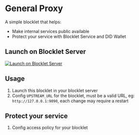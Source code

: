 # General Proxy

A simple blocklet that helps:

- Make internal services public available
- Protect your service with Blocklet Service and DID Wallet

## Launch on Blocklet Server

[![Launch on Blocklet Server](https://assets.arcblock.io/icons/launch_on_blocklet_server.svg)](https://install.arcblock.io/launch?action=blocklet-install&meta_url=https%3A%2F%2Fgithub.com%2Fblocklet%2Fgeneral-proxy%2Freleases%2Fdownload%2Fv0.1.5%2Fblocklet.json)

## Usage

1. Launch this blocklet in your blocklet server
2. Config `UPSTREAM_URL` for the blocklet, must be a valid URL, eg: `http://127.0.0.1:9090`, each change may require a restart

## Protect your service

1. Config access policy for your blocklet
